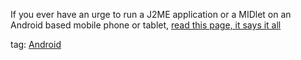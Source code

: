 If you ever have an urge to run a J2ME application or a MIDlet on an Android based mobile phone or tablet, [read this page, it says it all](http://w3epic.com/run-java-apps-j2me-on-android-devices-guide/)

tag: [Android](tag-Android)
